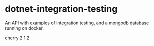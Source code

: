 # dotnet-integration-testing
An API with examples of integration testing, and a mongodb database running on docker.



cherry 2
1 2